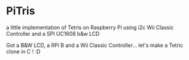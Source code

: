 # PiTris
a little implementation of Tetris on Raspberry Pi using i2c Wii Classic Controller and a SPI UC1608 b&amp;w LCD

Got a B&W LCD, a RPi B and a Wii Classic Controller... let's make a Tetric clone in C ! :D
